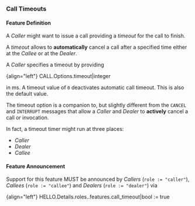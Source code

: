 ### Call Timeouts

#### Feature Definition

A *Caller* might want to issue a call providing a *timeout* for the call to finish.

A *timeout* allows to **automatically** cancel a call after a specified time either at the *Callee* or at the *Dealer*.

A *Caller* specifies a timeout by providing

{align="left"}
        CALL.Options.timeout|integer

in ms. A timeout value of `0` deactivates automatic call timeout. This is also the default value.

The timeout option is a companion to, but slightly different from the `CANCEL` and `INTERRUPT` messages that allow a *Caller* and *Dealer* to **actively** cancel a call or invocation.

In fact, a timeout timer might run at three places:

 * *Caller*
 * *Dealer*
 * *Callee*


#### Feature Announcement

Support for this feature MUST be announced by *Callers* (`role := "caller"`), *Callees* (`role := "callee"`) and *Dealers* (`role := "dealer"`) via

{align="left"}
        HELLO.Details.roles.<role>.features.call_timeout|bool := true
